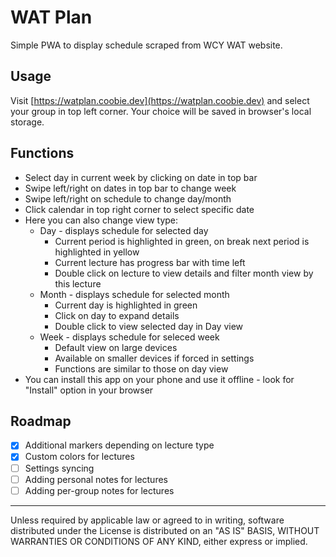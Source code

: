 # WAT Plan

Simple PWA to display schedule scraped from WCY WAT website.

## Usage

Visit [https://watplan.coobie.dev](https://watplan.coobie.dev) and select your group in top left corner. Your choice will be saved in browser's local storage.

## Functions

- Select day in current week by clicking on date in top bar
- Swipe left/right on dates in top bar to change week
- Swipe left/right on schedule to change day/month
- Click calendar in top right corner to select specific date
- Here you can also change view type:
  - Day - displays schedule for selected day
    - Current period is highlighted in green, on break next period is highlighted in yellow
    - Current lecture has progress bar with time left
    - Double click on lecture to view details and filter month view by this lecture
  - Month - displays schedule for selected month
    - Current day is highlighted in green
    - Click on day to expand details
    - Double click to view selected day in Day view
  - Week - displays schedule for seleced week
    - Default view on large devices
    - Available on smaller devices if forced in settings
    - Functions are similar to those on day view
- You can install this app on your phone and use it offline - look for "Install" option in your browser

## Roadmap
- [x] Additional markers depending on lecture type
- [x] Custom colors for lectures
- [ ] Settings syncing
- [ ] Adding personal notes for lectures
- [ ] Adding per-group notes for lectures

---

Unless required by applicable law or agreed to in writing, software distributed under the License is distributed on an "AS IS" BASIS, WITHOUT WARRANTIES OR CONDITIONS OF ANY KIND, either express or implied.

